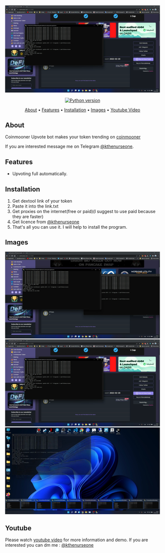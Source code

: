<p align="center"><a href="https://youtu.be/Ptxl4pDeQhk" target="_blank"><img src="https://github.com/kthenurseone/coinmooner_upvote_bot/blob/main/2.png?raw=true"></a></p>

<p align="center">
    <a href="https://www.python.org/downloads/release/python-380/"><img src="https://img.shields.io/badge/python-3.8-blue.svg?style=plastic" alt="Python version"></a>
</p>

<p align="center">
  <a href="#about">About</a>
  •
  <a href="#features">Features</a>
  •
  <a href="#installation">Installation</a>
  •
  <a href="#images">Images</a>
  •
  <a href="#youtube">Youtube Video</a>
</p>

## About
Coinmooner Upvote bot makes your token trending on [coinmooner](https://coinmooner.com/)

If you are interested message me on Telegram [@kthenurseone](https://t.me/kthenurseone). 

## Features
- Upvoting full automatically.



## Installation
1) Get dextool link of your token
2) Paste it into the link.txt
3) Get proxies on the internet(free or paid)(I suggest to use paid because they are faster)
4) Get licence from [@kthenurseone](https://t.me/kthenurseone)
5) That's all you can use it.
I will help to install the program.


## Images
![Dextool_Bot](https://github.com/kthenurseone/coinmooner_upvote_bot/blob/main/1.png?raw=true)
![Dextool_Bot](https://github.com/kthenurseone/coinmooner_upvote_bot/blob/main/2.png?raw=true)
![Dextool_Bot](https://github.com/kthenurseone/coinmooner_upvote_bot/blob/main/3.png?raw=true)



## Youtube
Please watch [youtube video](https://youtu.be/Ptxl4pDeQhk) for more information and demo. If you are interested you can dm me : [@kthenurseone](https://t.me/kthenurseone)
